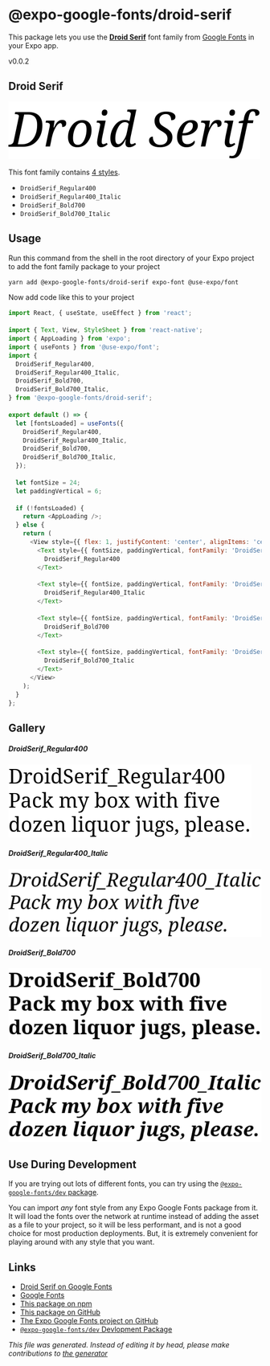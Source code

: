 # @expo-google-fonts/droid-serif

This package lets you use the [**Droid Serif**](https://fonts.google.com/specimen/Droid+Serif) font family from [Google Fonts](https://fonts.google.com/) in your Expo app.

v0.0.2

## Droid Serif

![Droid Serif](./font-family.png)

This font family contains [4 styles](#gallery).

- `DroidSerif_Regular400`
- `DroidSerif_Regular400_Italic`
- `DroidSerif_Bold700`
- `DroidSerif_Bold700_Italic`

## Usage

Run this command from the shell in the root directory of your Expo project to add the font family package to your project
```sh
yarn add @expo-google-fonts/droid-serif expo-font @use-expo/font
```

Now add code like this to your project
```js
import React, { useState, useEffect } from 'react';

import { Text, View, StyleSheet } from 'react-native';
import { AppLoading } from 'expo';
import { useFonts } from '@use-expo/font';
import {
  DroidSerif_Regular400,
  DroidSerif_Regular400_Italic,
  DroidSerif_Bold700,
  DroidSerif_Bold700_Italic,
} from '@expo-google-fonts/droid-serif';

export default () => {
  let [fontsLoaded] = useFonts({
    DroidSerif_Regular400,
    DroidSerif_Regular400_Italic,
    DroidSerif_Bold700,
    DroidSerif_Bold700_Italic,
  });

  let fontSize = 24;
  let paddingVertical = 6;

  if (!fontsLoaded) {
    return <AppLoading />;
  } else {
    return (
      <View style={{ flex: 1, justifyContent: 'center', alignItems: 'center' }}>
        <Text style={{ fontSize, paddingVertical, fontFamily: 'DroidSerif_Regular400' }}>
          DroidSerif_Regular400
        </Text>

        <Text style={{ fontSize, paddingVertical, fontFamily: 'DroidSerif_Regular400_Italic' }}>
          DroidSerif_Regular400_Italic
        </Text>

        <Text style={{ fontSize, paddingVertical, fontFamily: 'DroidSerif_Bold700' }}>
          DroidSerif_Bold700
        </Text>

        <Text style={{ fontSize, paddingVertical, fontFamily: 'DroidSerif_Bold700_Italic' }}>
          DroidSerif_Bold700_Italic
        </Text>
      </View>
    );
  }
};

```

## Gallery

##### DroidSerif_Regular400
![DroidSerif_Regular400](./dcdbbe04f7d65d6dd062e948aad5cedf59b28322fcd555a4dbff9564ba77f032.ttf.png)

##### DroidSerif_Regular400_Italic
![DroidSerif_Regular400_Italic](./f2412575e58a24ba7f60d09803924763e7420e8a18ef8535551454a69b0e2765.ttf.png)

##### DroidSerif_Bold700
![DroidSerif_Bold700](./11fcb243238a8c4df11d23a99078e060b56b2f23e44efcdf3323fde6290297fb.ttf.png)

##### DroidSerif_Bold700_Italic
![DroidSerif_Bold700_Italic](./5072734295fa76a5684706f1c6fab998057ea2dbd03ed74b92b6b105d694e505.ttf.png)


## Use During Development

If you are trying out lots of different fonts, you can try using the [`@expo-google-fonts/dev` package](https://www.npmjs.com/package/@expo-google-fonts/dev).

You can import *any* font style from any Expo Google Fonts package from it. It will load the fonts
over the network at runtime instead of adding the asset as a file to your project, so it will be 
less performant, and is not a good choice for most production deployments. But, it is extremely convenient
for playing around with any style that you want.

## Links

- [Droid Serif on Google Fonts](https://fonts.google.com/specimen/Droid+Serif)
- [Google Fonts](https://fonts.google.com/)
- [This package on npm](https://www.npmjs.com/package/@expo-google-fonts/droid-serif)
- [This package on GitHub](https://github.com/expo/google-fonts/tree/master/font-packages/droid-serif)
- [The Expo Google Fonts project on GitHub](https://github.com/expo/google-fonts)
- [`@expo-google-fonts/dev` Devlopment Package](https://github.com/expo/google-fonts/tree/master/font-packages/dev)


*This file was generated. Instead of editing it by head, please make contributions to [the generator](https://github.com/expo/google-fonts/tree/master/packages/generator)*
